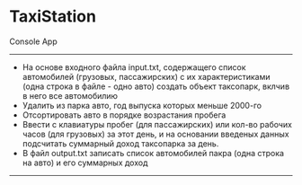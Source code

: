 # TaxiStation
Console App
***
+ На основе входного файла input.txt, содержащего список автомобилей (грузовых, пассажирских) с их характеристиками
(одна строка в файле - одно авто) создать объект таксопарк, вклчив в него все автомобилию
+ Удалить из парка авто, год выпуска которых меньше 2000-го
+ Отсортировать авто в порядке возрастания пробега
+ Ввести с клавиатуры пробег (для пассажирских) или кол-во рабочих часов (для грузовых) за этот день, и на основании введеных данных
подсчитать суммарный доход таксопарка за день.
+ В файл output.txt записать список автомобилей пакра (одна строка на авто) и его суммарных доход
***
